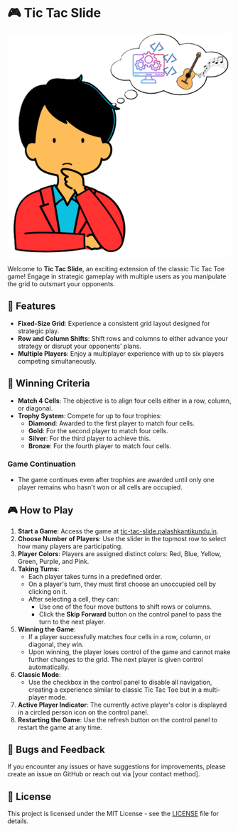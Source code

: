 # 🎮 Tic Tac Slide
![Alt text](https://github.com/Palash90/tic-tac-slide/raw/main/img.png "Image Title")


Welcome to **Tic Tac Slide**, an exciting extension of the classic Tic Tac Toe game! Engage in strategic gameplay with multiple users as you manipulate the grid to outsmart your opponents.

## 🚀 Features

- **Fixed-Size Grid**: Experience a consistent grid layout designed for strategic play.
- **Row and Column Shifts**: Shift rows and columns to either advance your strategy or disrupt your opponents' plans.
- **Multiple Players**: Enjoy a multiplayer experience with up to six players competing simultaneously.

## 🎉 Winning Criteria

- **Match 4 Cells**: The objective is to align four cells either in a row, column, or diagonal.
- **Trophy System**: Compete for up to four trophies:
  - **Diamond**: Awarded to the first player to match four cells.
  - **Gold**: For the second player to match four cells.
  - **Silver**: For the third player to achieve this.
  - **Bronze**: For the fourth player to match four cells.

### Game Continuation

- The game continues even after trophies are awarded until only one player remains who hasn't won or all cells are occupied.

## 🎮 How to Play

1. **Start a Game**: Access the game at [tic-tac-slide.palashkantikundu.in](https://tic-tac-slide.palashkantikundu.in).
2. **Choose Number of Players**: Use the slider in the topmost row to select how many players are participating.
3. **Player Colors**: Players are assigned distinct colors: Red, Blue, Yellow, Green, Purple, and Pink.
4. **Taking Turns**:
   - Each player takes turns in a predefined order.
   - On a player's turn, they must first choose an unoccupied cell by clicking on it.
   - After selecting a cell, they can:
     - Use one of the four move buttons to shift rows or columns.
     - Click the **Skip Forward** button on the control panel to pass the turn to the next player.
5. **Winning the Game**:
   - If a player successfully matches four cells in a row, column, or diagonal, they win.
   - Upon winning, the player loses control of the game and cannot make further changes to the grid. The next player is given control automatically.
6. **Classic Mode**: 
   - Use the checkbox in the control panel to disable all navigation, creating a experience similar to classic Tic Tac Toe but in a multi-player mode.
7. **Active Player Indicator**: The currently active player's color is displayed in a circled person icon on the control panel.
8. **Restarting the Game**: Use the refresh button on the control panel to restart the game at any time.

## 🐛 Bugs and Feedback
If you encounter any issues or have suggestions for improvements, please create an issue on GitHub or reach out via [your contact method].

## 📄 License
This project is licensed under the MIT License - see the [LICENSE](LICENSE) file for details.


 
